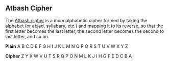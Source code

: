 ## **Atbash Cipher**
The [Atbash cipher](https://en.wikipedia.org/wiki/Atbash) is a monoalphabetic cipher formed by taking the alphabet (or abjad, syllabary, etc.) and mapping it to its reverse, so that the first letter becomes the last letter, the second letter becomes the second to last letter, and so on.

 __Plain__ 	A 	B 	C 	D 	E 	F 	G 	H 	I 	J 	K 	L 	M 	N 	O 	P 	Q 	R 	S 	T 	U 	V 	W 	X 	Y 	Z


__Cipher__ 	Z 	Y 	X 	W 	V 	U 	T 	S 	R 	Q 	P 	O 	N 	M 	L 	K 	J 	I 	H 	G 	F 	E 	D 	C 	B 	A
